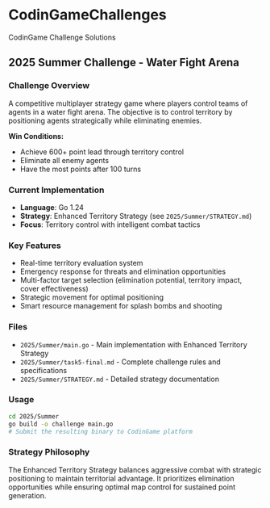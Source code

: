 # CodinGameChallenges
CodinGame Challenge Solutions

## 2025 Summer Challenge - Water Fight Arena

### Challenge Overview
A competitive multiplayer strategy game where players control teams of agents in a water fight arena. The objective is to control territory by positioning agents strategically while eliminating enemies.

**Win Conditions:**
- Achieve 600+ point lead through territory control
- Eliminate all enemy agents  
- Have the most points after 100 turns

### Current Implementation
- **Language**: Go 1.24
- **Strategy**: Enhanced Territory Strategy (see `2025/Summer/STRATEGY.md`)
- **Focus**: Territory control with intelligent combat tactics

### Key Features
- Real-time territory evaluation system
- Emergency response for threats and elimination opportunities
- Multi-factor target selection (elimination potential, territory impact, cover effectiveness)
- Strategic movement for optimal positioning
- Smart resource management for splash bombs and shooting

### Files
- `2025/Summer/main.go` - Main implementation with Enhanced Territory Strategy
- `2025/Summer/task5-final.md` - Complete challenge rules and specifications
- `2025/Summer/STRATEGY.md` - Detailed strategy documentation

### Usage
```bash
cd 2025/Summer
go build -o challenge main.go
# Submit the resulting binary to CodinGame platform
```

### Strategy Philosophy
The Enhanced Territory Strategy balances aggressive combat with strategic positioning to maintain territorial advantage. It prioritizes elimination opportunities while ensuring optimal map control for sustained point generation.
